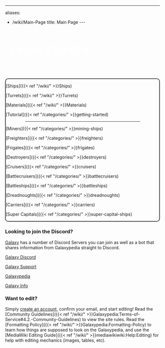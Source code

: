 ---
aliases:
- /wiki/Main-Page
title: Main Page
---<div style="text-align: center;">
<div class="galaxypediabanner" style="margin-bottom: 30px; container-type: inline-size; user-select: none; word-break: break-word;">
<div class="bannerpedia" style="font-size: 8cqw; font-family: 'Rocket Rinder', Arial; color: white; text-shadow: white 0 0 15px; letter-spacing: 5px; margin-bottom: -0.4em;">

Galaxypedia

</div>
<div class="bannerpedia" style="font-size: 1.8cqw; font-family: 'ethno centric', Arial; color: white; text-shadow: white 0 0 5px;">

The new era of the Galaxy Wiki

</div>
</div>
<div class="homenavigation" id="homeButtonNav" style="border: 2px solid rgb(48, 52, 54) !important; border-radius: 10px;">
<div class="HomeGroup home1">
<div class="HomeButton">

[Ships]({{< ref "/wiki/" >}}Ships)

</div>
<div class="HomeButton">

[Turrets]({{< ref "/wiki/" >}}Turrets)

</div>
<div class="HomeButton">

[Materials]({{< ref "/wiki/" >}}Materials)

</div>
<div class="HomeButton">

[Tutorial]({{< ref "/categories/" >}}getting-started)

</div>
</div>
<hr style="margin: auto; width: 75%;">
<div class="HomeGroup home2">
<div class="HomeButton">

[Miners]({{< ref "/categories/" >}}mining-ships)

</div>
<div class="HomeButton">

[Freighters]({{< ref "/categories/" >}}freighters)

</div>
<div class="HomeButton">

[Frigates]({{< ref "/categories/" >}}frigates)

</div>
<div class="HomeButton">

[Destroyers]({{< ref "/categories/" >}}destroyers)

</div>
<div class="HomeButton">

[Cruisers]({{< ref "/categories/" >}}cruisers)

</div>
<div class="HomeButton">

[Battlecruisers]({{< ref "/categories/" >}}battlecruisers)

</div>
<div class="HomeButton">

[Battleships]({{< ref "/categories/" >}}battleships)

</div>
<div class="HomeButton">

[Dreadnoughts]({{< ref "/categories/" >}}dreadnoughts)

</div>
<div class="HomeButton">

[Carriers]({{< ref "/categories/" >}}carriers)

</div>
<div class="HomeButton">

[Super Capitals]({{< ref "/categories/" >}}super-capital-ships)

</div>
</div>
</div>

### Looking to join the Discord? 

[Galaxy](https://galaxy.casa/) has a number of Discord Servers you can join as well as a bot that shares information from Galaxypedia straight to Discord.

[Galaxy Discord](https://galaxy.galaxypedia.org/)

[Galaxy Support](https://support.galaxypedia.org/)

[Galaxypedia](https://discord.galaxypedia.org/)

[Galaxy Info](https://info.galaxy.casa/)

### Want to edit? 

Simply [create an account](https://robloxgalaxy.wiki/index.php?title=Special:CreateAccount&returnto=Main+Page), confirm your email, and start editing! Read the [Community Guidelines]({{< ref "/wiki/" >}}Galaxypedia:Terms-of-Service#4.2.-Community-Guidelines) to view the site rules. Read the [Formatting Policy]({{< ref "/wiki/" >}}Galaxypedia:Formatting-Policy) to learn how things are supposed to look on the Galaxypedia, and use the [MediaWiki Editing Guide]({{< ref "/wiki/" >}}mediawikiwiki:Help:Editing) for help with editing mechanics (images, tables, etc).